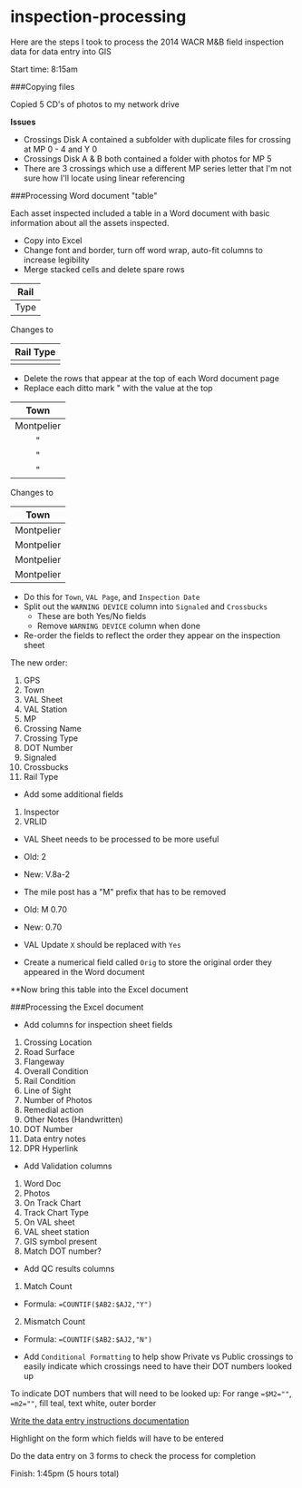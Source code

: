 inspection-processing
=====================

Here are the steps I took to process the 2014 WACR M&B field inspection data for data entry into GIS

Start time: 8:15am

###Copying files

Copied 5 CD's of photos to my network drive 

**Issues**

- Crossings Disk A contained a subfolder with duplicate files for crossing at MP 0 - 4 and Y 0
- Crossings Disk A & B both contained a folder with photos for MP 5
- There are 3 crossings which use a different MP series letter that I'm not sure how I'll locate using linear referencing

###Processing Word document "table"

Each asset inspected included a table in a Word document with basic information about all the assets inspected.

- Copy into Excel
- Change font and border, turn off word wrap, auto-fit columns to increase legibility
- Merge stacked cells and delete spare rows

|Rail|  
|----|
|Type|

Changes to

|Rail Type|
|---------|
|         |

- Delete the rows that appear at the top of each Word document page
- Replace each ditto mark " with the value at the top

|Town|
|:---:|
|Montpelier|
|"|
|"|
|"|

Changes to

|Town|
|:---:|
|Montpelier|
|Montpelier|
|Montpelier|
|Montpelier|

- Do this for `Town`, `VAL Page`, and `Inspection Date`  
- Split out the `WARNING DEVICE` column into `Signaled` and `Crossbucks`  
  - These are both Yes/No fields
  - Remove `WARNING DEVICE` column when done
- Re-order the fields to reflect the order they appear on the inspection sheet

The new order:

1. GPS
2. Town
3. VAL Sheet
4. VAL Station
5. MP
6. Crossing Name
7. Crossing Type
8. DOT Number
9. Signaled
10. Crossbucks  
11. Rail Type  
 
- Add some additional fields 
  
1. Inspector
2. VRLID

- VAL Sheet needs to be processed to be more useful

- Old: 2
- New: V.8a-2

- The mile post has a "M" prefix that has to be removed

- Old: M 0.70
- New: 0.70

- VAL Update `X` should be replaced with `Yes`

- Create a numerical field called `Orig` to store the original order they appeared in the Word document

**Now bring this table into the Excel document

###Processing the Excel document

- Add columns for inspection sheet fields

1. Crossing Location
2. Road Surface
3. Flangeway
4. Overall Condition
5. Rail Condition
6. Line of Sight
7. Number of Photos
8. Remedial action
9. Other Notes (Handwritten)
10. DOT Number
11. Data entry notes
12. DPR Hyperlink

- Add Validation columns

1. Word Doc
2. Photos
3. On Track Chart
4. Track Chart Type
5. On VAL sheet
6. VAL sheet station
7. GIS symbol present
8. Match DOT number?

- Add QC results columns

1. Match Count
  - Formula: `=COUNTIF($AB2:$AJ2,"Y")`  
2. Mismatch Count
  - Formula: `=COUNTIF($AB2:$AJ2,"N")`  

- Add `Conditional Formatting` to help show Private vs Public crossings to easily indicate which crossings need to have their DOT numbers looked up

To indicate DOT numbers that will need to be looked up:
For range `=$M2=""`, `=m2=""`, fill teal, text white, outer border 

[Write the data entry instructions documentation](https://github.com/VTrans-Rail/inspection-processing/blob/master/M%26B%20Xings%20Instructions.md)

Highlight on the form which fields will have to be entered

Do the data entry on 3 forms to check the process for completion

Finish: 1:45pm (5 hours total)

